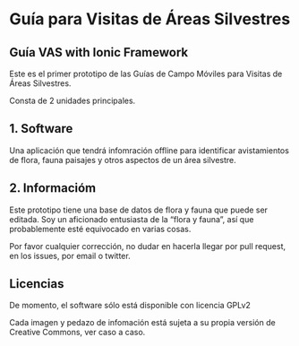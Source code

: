 Guía para Visitas de Áreas Silvestres
=====================

Guía VAS with Ionic Framework
-------------------------------

Este es el primer prototipo de las Guías de Campo Móviles para Visitas de Áreas Silvestres.

Consta de 2 unidades principales.

## 1. Software
Una aplicación que tendrá infomración offline para identificar avistamientos de flora, fauna paisajes y otros aspectos de un área silvestre.

## 2. Informacióm
Este prototipo tiene una base de datos de flora y fauna que puede ser editada. Soy un aficionado entusiasta de la “flora y fauna”, así que probablemente esté equivocado en varias cosas.

Por favor cualquier corrección, no dudar en hacerla llegar por pull request, en los issues, por email o twitter.

## Licencias

De momento, el software sólo está disponible con licencia GPLv2

Cada imagen y pedazo de infomación está sujeta a su propia versión de Creative Commons, ver caso a caso.
